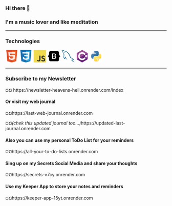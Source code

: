 ### Hi there 👋
### I'm a music lover and like meditation

<hr>
<h3>Technologies</h3>
<a href="https://github.com/devicons/devicon/blob/master/icons/html5/html5-original.svg" target="_blank" rel="noopener noreferrer"><img alt="HTML_5" src="https://raw.githubusercontent.com/devicons/devicon/master/icons/html5/html5-original.svg" width="40px"></a>
<a target="_blank" href="https://github.com/devicons/devicon/blob/master/icons/css3/css3-original.svg"><img alt="CSS_3" src="https://raw.githubusercontent.com/devicons/devicon/master/icons/css3/css3-original.svg" width="40px"></a>
<a target="_blank" href="https://github.com/devicons/devicon/blob/master/icons/javascript/javascript-original.svg"><img alt="JS" src="https://raw.githubusercontent.com/devicons/devicon/master/icons/javascript/javascript-original.svg" width="40px"></a>
<a target="_blank" href="https://github.com/devicons/devicon/blob/master/icons/bootstrap/bootstrap-plain.svg"><img alt="BS" src="https://raw.githubusercontent.com/devicons/devicon/master/icons/bootstrap/bootstrap-plain.svg" width="40px"></a>
<a target="_blank" href="https://github.com/devicons/devicon/blob/master/icons/mysql/mysql-original.svg"><img alt="MYSQL" src="https://raw.githubusercontent.com/devicons/devicon/master/icons/mysql/mysql-original.svg" width="40px"></a>
<a target="_blank" href="https://github.com/devicons/devicon/blob/master/icons/csharp/csharp-original.svg"><img alt="C#" src="https://raw.githubusercontent.com/devicons/devicon/master/icons/csharp/csharp-original.svg" width="40px"></a>
<a target="_blank" href="https://github.com/devicons/devicon/blob/master/icons/python/python-original.svg"><img alt="Python" src="https://raw.githubusercontent.com/devicons/devicon/master/icons/python/python-original.svg" width="40px"></a>
<hr>
<h3>Subscribe to my Newsletter</h3>
<p>¤¤ https://newsletter-heavens-hell.onrender.com/index</p>
<h4>Or visit my web journal</h4>
<p>¤¤https://last-web-journal.onrender.com</p>
<p>¤¤<em>(chek this updated journal too...)</em>https://updated-last-journal.onrender.com</p>
<h4>Also you can use my personal ToDo List for your reminders</h4>
<p>¤¤https://all-your-to-do-lists.onrender.com</p>
<h4>Sing up on my Secrets Social Media and share your thoughts</h4>
<p>¤¤https://secrets-v7cy.onrender.com</p>
<h4>Use my Keeper App to store your notes and reminders</h4>
<p>¤¤https://keeper-app-15yt.onrender.com</p>
<!--
**JEdLeon/JEdLeon** is a ✨ _special_ ✨ repository because its `README.md` (this file) appears on your GitHub profile.

Here are some ideas to get you started:

- 🔭 I’m currently working on ...
- 🌱 I’m currently learning ...
- 👯 I’m looking to collaborate on ...
- 🤔 I’m looking for help with ...
- 💬 Ask me about ...
- 📫 How to reach me: ...
- 😄 Pronouns: ...
- ⚡ Fun fact: ...
-->
